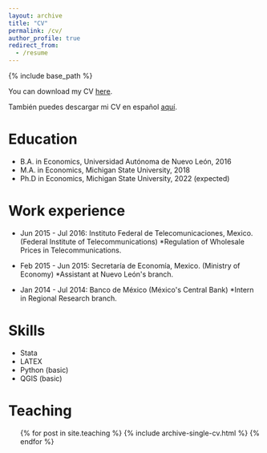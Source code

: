 ```yaml
---
layout: archive
title: "CV"
permalink: /cv/
author_profile: true
redirect_from:
  - /resume
---
```


{% include base_path %}

You can download my CV [here](../files/CV.pdf).

También puedes descargar mi CV en español [aquí](../files/CV_spanish.pdf).

Education
======
* B.A. in Economics, Universidad Autónoma de Nuevo León, 2016
* M.A. in Economics, Michigan State University, 2018
* Ph.D in Economics, Michigan State University, 2022 (expected)

Work experience
======
* Jun 2015 - Jul 2016: Instituto Federal de Telecomunicaciones, Mexico. (Federal Institute of Telecommunications)
  *Regulation of Wholesale Prices in Telecommunications.

* Feb 2015 - Jun 2015: Secretaría de Economía, Mexico. (Ministry of Economy)
  *Assistant at Nuevo León's branch.

* Jan 2014 - Jul 2014: Banco de México (México's Central Bank)
  *Intern in Regional Research branch.

Skills
======
* Stata
* LATEX
* Python (basic)
* QGIS (basic)

Teaching
======
  <ul>{% for post in site.teaching %}
    {% include archive-single-cv.html %}
  {% endfor %}</ul>
  